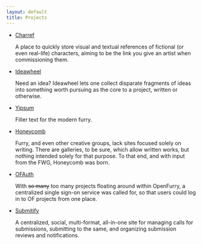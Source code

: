 ```yaml
---
layout: default
title: Projects
---
```


* [Charref](charref)

  A place to quickly store visual and textual references of fictional (or even real-life) characters, aiming to be the link you give an artist when commissioning them.
* [Ideawheel](ideawheel)

  Need an idea?  Ideawheel lets one collect disparate fragments of ideas into something worth pursuing as the core to a project, written or otherwise.
* [Yipsum](yipsum)

  Filler text for the modern furry.
* [Honeycomb](honeycomb)

  Furry, and even other creative groups, lack sites focused solely on writing.  There are galleries, to be sure, which allow written works, but nothing intended solely for that purpose.  To that end, and with input from the FWG, Honeycomb was born.
* [OFAuth](ofauth)

  With ~~so many~~ too many projects floating around within OpenFurry, a centralized single sign-on service was called for, so that users could log in to OF projects from one place.
* [Submitify](submitify)

  A centralized, social, multi-format, all-in-one site for managing calls for submissions, submitting to the same, and organizing submission reviews and notifications.
